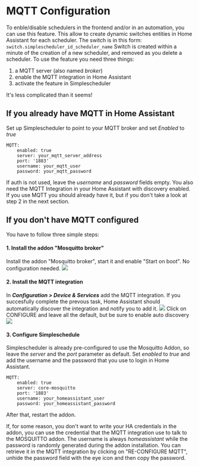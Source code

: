 # MQTT Configuration
To enble/disable schedulers in the frontend and/or in an automation, you can use this feature. This allow to create dynamic switches entities in Home Assistant for each scheduler. 
The switch is in this form:
`switch.simplescheduler_id_scheduler_name`
Switch is created within a minute of the creation of a new scheduler, and removed as you delete a scheduler. 
To use the feature you need three things:
1.  a MQTT server (also named *broker*)
2. enable the MQTT integration in Home Assistant
3. activate the feature in Simplescheduler

It's less complicated than it seems!

## If you already have MQTT in Home Assistant
Set up Simplescheduler to point to your MQTT broker and set *Enabled* to *true*

    MQTT:
      	enabled: true
      	server: your_mqtt_server_address
      	port: '1883'
      	username: your_mqtt_user
      	password: your_mqtt_password

If auth is not used, leave the *username* and *password* fields empty.
You also need the MQTT Integration in your Home Assistant with discovery enabled. If you use MQTT you should already have it, but if you don't take a look at step 2 in the next section.

## If you don't have MQTT configured
You have to follow three simple steps:

#### 1. Install the addon "Mosquitto broker"
Install the addon "Mosquitto broker", start it and enable "Start on boot". 
No configuration needed.
![](https://raw.githubusercontent.com/arthurdent75/SimpleScheduler/master/asset/mqtt_addon.png)
#### 2. Install the MQTT integration
In ***Configuration > Device & Services*** add the MQTT integration.
If you succesfully complete the prevous task, Home Assistant should automatically discover the integration and notify you to add it.
![](https://raw.githubusercontent.com/arthurdent75/SimpleScheduler/master/asset/mqtt_integration.png)
Click on CONFIGURE and leave all the default, but be sure to enable auto discovery
![](https://raw.githubusercontent.com/arthurdent75/SimpleScheduler/master/asset/mqtt_discovery.png)



#### 3. Configure Simpleschedule
Simplescheduler is already pre-configured to use the Mosquitto Addon, so leave the *server* and the *port* parameter as default.
Set *enabled* to *true* and add the username and the password that you use to login in Home Assistant. 

    MQTT:
      	enabled: true
      	server: core-mosquitto
      	port: '1883'
      	username: your_homeassistant_user
      	password: your_homeassistant_password

After that, restart the addon. 

If, for some reason, you don't want to write your HA credentials in the addon, you can use the credential that the MQTT integration use to talk to the MOSQUITTO addon.
The username is always *homeassistant* while the password is randomly generated during the addon installation. You can retrieve it in the MQTT integration by clicking on "RE-CONFIGURE MQTT", unhide the password field with the eye icon and then copy the password.
